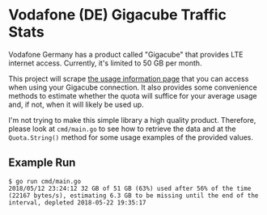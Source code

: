 # Vodafone (DE) Gigacube Traffic Stats

Vodafone Germany has a product called "Gigacube" that provides LTE internet access. Currently, it's limited to 50 GB per month.

This project will scrape [the usage information page](http://quickcheck.vodafone.de/) that you can access when using your Gigacube connection. It also provides some convenience methods to estimate whether the quota will suffice for your average usage and, if not, when it will likely be used up.

I'm not trying to make this simple library a high quality product. Therefore, please look at `cmd/main.go` to see how to retrieve the data and at the `Quota.String()` method for some usage examples of the provided values.

## Example Run

```
$ go run cmd/main.go 
2018/05/12 23:24:12 32 GB of 51 GB (63%) used after 56% of the time (22167 bytes/s), estimating 6.3 GB to be missing until the end of the interval, depleted 2018-05-22 19:35:17
```
